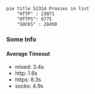 
```mermaid
pie title 52314 Proxies in list
    "HTTP" : 23071
    "HTTPS": 6775
    "SOCKS" : 28450
```

### Some Info
#### Average Timeout

- mixed: 3.4s
- http: 1.6s
- https: 8.3s
- socks: 4.9s
